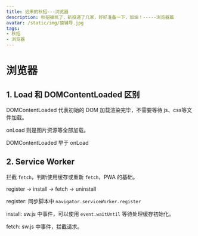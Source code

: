 ```yaml
---
title: 迟来的秋招---浏览器
description: 秋招被坑了，新投递了几家，好好准备一下，加油！-----浏览器篇
avatar: /static/img/猿辅导.jpg
tags:
- 秋招
- 浏览器
---
```


# 浏览器

## 1. Load 和 DOMContentLoaded 区别

DOMContentLoaded 代表初始的 DOM 加载渲染完毕，不需要等待 js、css等文件加载。

onLoad 则是图片资源等全部加载。

DOMContentLoaded 早于 onLoad

## 2. Service Worker

拦截 `fetch`，判断使用缓存或重新 `fetch`，PWA 的基础。

register -> install -> fetch -> uninstall

register: 同步脚本中 `navigator.serviceWorker.register`

install: sw.js 中事件，可以使用 `event.waitUntil` 等待处理缓存初始化。

fetch: sw.js 中事件，拦截请求。